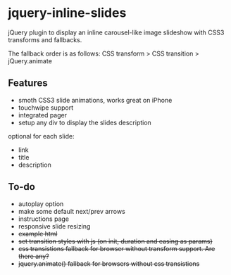 jquery-inline-slides
====================

jQuery plugin to display an inline carousel-like image slideshow with CSS3 transforms and fallbacks.

The fallback order is as follows:
CSS transform > CSS transition > jQuery.animate

Features
--------
- smoth CSS3 slide animations, works great on iPhone
- touchwipe support
- integrated pager
- setup any div to display the slides description

optional for each slide:
- link
- title
- description

To-do
-----
- autoplay option
- make some default next/prev arrows
- instructions page
- responsive slide resizing
- ~~example html~~
- ~~set transition styles with js (on init, duration and easing as params)~~
- ~~css transistions fallback for browser without transform support. Are there any?~~
- ~~jquery.animate() fallback for browsers without css transistions~~

